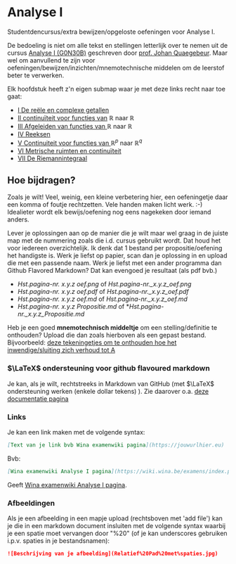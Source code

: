 # Analyse I

Studentdencursus/extra bewijzen/opgeloste oefeningen voor Analyse I.

De bedoeling is niet om alle tekst en stellingen letterlijk over te nemen uit de cursus [Analyse I (G0N30B)](https://onderwijsaanbod.kuleuven.be/syllabi/n/G0N30BN.htm#activetab=doelstellingen_idp4280048) geschreven door [prof. Johan Quaegebeur](https://www.kuleuven.be/wieiswie/nl/person/00003952).
Maar wel om aanvullend te zijn voor oefeningen/bewijzen/inzichten/mnemotechnische middelen om de leerstof beter te verwerken.

Elk hoofdstuk heeft z'n eigen submap waar je met deze links recht naar toe gaat:

- [I De reële en complexe getallen](https://github.com/KulBaM/AnalyseI/tree/main/I%20De%20re%C3%ABle%20en%20complexe%20getallen)
- [II continuïteit voor functies van](https://github.com/KulBaM/AnalyseI/tree/main/II%20Continu%C3%AFteit%20voor%20functies%20van%20R%20naar%20R) $\mathbb{R}$ naar $\mathbb{R}$
- [III Afgeleiden van functies van ](https://github.com/KulBaM/AnalyseI/tree/main/III%20Afgeleiden%20van%20%20functies%20van%20R%20naar%20R)$\mathbb{R}$ naar $\mathbb{R}$
- [IV Reeksen](https://github.com/KulBaM/AnalyseI/tree/main/IV%20Reeksen)
- [V Continuiteit voor functies van ](https://github.com/KulBaM/AnalyseI/tree/main/V%20Continu%C3%AFteit%20voor%20functies%20van%20R%5Ep%20naar%20R%5Eq)$\mathbb{R}^p$ naar $\mathbb{R}^q$
- [VI Metrische ruimten en continuïteit](https://github.com/KulBaM/AnalyseI/tree/main/VI%20Metrische%20ruimten%20en%20%20continu%C3%AFteit)
- [VII De Riemannintegraal](https://github.com/KulBaM/AnalyseI/tree/main/VII%20De%20Riemannintegraal)


## Hoe bijdragen?

Zoals je wilt! Veel, weinig, een kleine verbetering hier, een oefeningetje daar een komma of foutje rechtzetten. Vele handen maken licht werk. :-)
Idealieter wordt elk bewijs/oefening nog eens nagekeken door iemand anders.

Lever je oplossingen aan op de manier die je wilt maar wel graag in de juiste map met de nummering zoals die i.d. cursus gebruikt wordt. Dat houd het voor iedereen overzichtelijk. Ik denk dat 1 bestand per propositie/oefening het handigste is. Werk je liefst op papier, scan dan je oplossing in en upload die met een passende naam. Werk je liefst met een ander programma dan Github Flavored Markdown? Dat kan evengoed je resultaat (als pdf bvb.)

 - *Hst.pagina-nr. x.y.z oef.png* of *Hst.pagina-nr._x.y.z_oef.png*
 - *Hst.pagina-nr. x.y.z oef.pdf* of *Hst.pagina-nr._x.y.z_oef.pdf*
 - *Hst.pagina-nr. x.y.z oef.md* of *Hst.pagina-nr._x.y.z_oef.md*
 - *Hst.pagina-nr. x.y.z Propositie.md* of **Hst.pagina-nr._x.y.z_Propositie.md*
 
Heb je een goed **mnemotechnisch middeltje** om een stelling/definitie te onthouden? Upload die dan zoals hierboven als een gepast bestand. Bijvoorbeeld: [deze tekeningetjes om te onthouden hoe het inwendige/sluiting zich verhoud tot A](https://github.com/KulBaM/AnalyseI/blob/main/I%20De%20re%C3%ABle%20en%20complexe%20getallen/I.72%203.2.1%20Definitie.md)

### $\LaTeX$ ondersteuning voor github flavoured markdown
Je kan, als je wilt, rechtstreeks in Markdown van GitHub (met $\LaTeX$ ondersteuning werken (enkele dollar tekens) ). Zie daarover o.a. [deze documentatie pagina](https://docs.github.com/en/get-started/writing-on-github/working-with-advanced-formatting/writing-mathematical-expressions)


### Links

Je kan een link maken met de volgende syntax:

```Markdown
[Text van je link bvb Wina examenwiki pagina](https://jouwurlhier.eu)
```

Bvb: 
```Markdown
[Wina examenwiki Analyse I pagina](https://wiki.wina.be/examens/index.php/Analyse_I)
```
Geeft [Wina examenwiki Analyse I pagina](https://wiki.wina.be/examens/index.php/Analyse_I).

### Afbeeldingen 

Als je een afbeelding in een mapje upload (rechtsboven met 'add file') kan je die in een markdown document insluiten met de volgende syntax waarbij je een spatie moet vervangen door "%20" (of je kan underscores gebruiken i.p.v. spaties in je bestandsnamen):

```Markdown
![Beschrijving van je afbeelding](Relatief%20Pad%20met%spaties.jpg)
```
